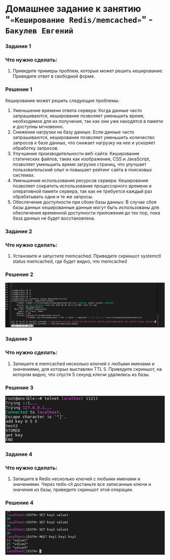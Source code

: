 # Домашнее задание к занятию "`«Кеширование Redis/memcached»`" - `Бакулев Евгений`

### Задание 1
### Что нужно сделать:

1. Приведите примеры проблем, которые может решить кеширование.
Приведите ответ в свободной форме.

### Решение 1

Кеширование может решить следующие проблемы:
1. Уменьшение времени ответа сервера: Когда данные часто запрашиваются, кеширование позволяет уменьшить время, необходимое для их получения, так как они уже находятся в памяти и доступны мгновенно.
2. Снижение нагрузки на базу данных: Если данные часто запрашиваются, кеширование позволяет уменьшить количество запросов к базе данных, что снижает нагрузку на нее и ускоряет обработку запросов.
3. Улучшение производительности веб-сайта: Кеширование статических файлов, таких как изображения, CSS и JavaScript, позволяет уменьшить время загрузки страниц, что улучшает пользовательский опыт и повышает рейтинг сайта в поисковых системах.
4. Уменьшение использования ресурсов сервера: Кеширование позволяет сократить использование процессорного времени и оперативной памяти сервера, так как не требуется каждый раз обрабатывать одни и те же запросы.
5. Обеспечение доступности при сбоях базы данных: В случае сбоя базы данных кешированные данные могут быть использованы для обеспечения временной доступности приложения до тех пор, пока база данных не будет восстановлена.

### Задание 2
### Что нужно сделать:

1. Установите и запустите memcached.
Приведите скриншот systemctl status memcached, где будет видно, что memcached 

### Решение 2

![Скрин](https://github.com/garrkiss/redis_mem/blob/main/img/image.png)

### Задание 3
### Что нужно сделать:

1. Запишите в memcached несколько ключей с любыми именами и значениями, для которых выставлен TTL 5.
Приведите скриншот, на котором видно, что спустя 5 секунд ключи удалились из базы.

### Решение 3

![Скрин](https://github.com/garrkiss/redis_mem/blob/main/img/%D0%A1%D0%BA%D1%80%D0%B8%D0%BD%D1%88%D0%BE%D1%82%2029.06.24_16.42.44.png)

### Задание 4
### Что нужно сделать:

1. Запишите в Redis несколько ключей с любыми именами и значениями.
Через redis-cli достаньте все записанные ключи и значения из базы, приведите скриншот этой операции.

### Решение 4

![Скрин](https://github.com/garrkiss/redis_mem/blob/main/img/%D0%A1%D0%BA%D1%80%D0%B8%D0%BD%D1%88%D0%BE%D1%82%2029.06.24_16.50.52.png)
